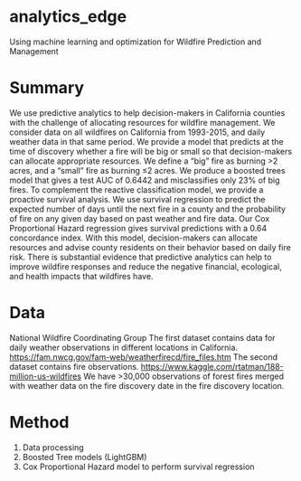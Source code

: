 # analytics_edge
Using machine learning and optimization for Wildfire Prediction and Management

# Summary
We use predictive analytics to help decision-makers in California counties with the challenge of allocating resources for wildfire management. We consider data on all wildfires on California from 1993-2015, and daily weather data in that same period. We provide a model that predicts at the time of discovery whether a fire will be big or small so that decision-makers can allocate appropriate resources. We define a “big” fire as burning >2 acres, and a “small” fire as burning ≤2 acres. We produce a boosted trees model that gives a test AUC of 0.6442 and misclassifies only 23% of big fires. 
To complement the reactive classification model, we provide a proactive survival analysis. We use survival regression to predict the expected number of days until the next fire in a county and the probability of fire on any given day based on past weather and fire data. Our Cox Proportional Hazard regression gives survival predictions with a 0.64 concordance index. With this model, decision-makers can allocate resources and advise county residents on their behavior based on daily fire risk.
There is substantial evidence that predictive analytics can help to improve wildfire responses and reduce the negative financial, ecological, and health impacts that wildfires have.

# Data
National Wildfire Coordinating Group 
The first dataset contains data for daily weather observations in different locations in California. https://fam.nwcg.gov/fam-web/weatherfirecd/fire_files.htm
The second dataset contains fire observations. https://www.kaggle.com/rtatman/188-million-us-wildfires
We have >30,000 observations of forest fires merged with weather data on the fire discovery date in the fire discovery location. 

# Method
1. Data processing
2. Boosted Tree models (LightGBM)
3. Cox Proportional Hazard model to perform survival regression
